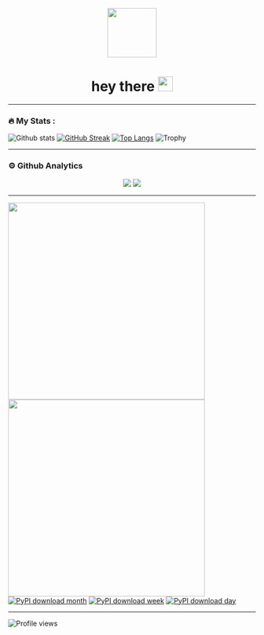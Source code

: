 <div id="header" align="center">
  <img src="https://media.giphy.com/media/M9gbBd9nbDrOTu1Mqx/giphy.gif" width="100"/>
</div>
<div id="badges" align="center">
    <img src="https://komarev.com/ghpvc/?username=your-github-username&style=flat-square&color=blue" alt=""/>
    <h1>
  hey there <img src="https://media.giphy.com/media/hvRJCLFzcasrR4ia7z/giphy.gif" width="30px"/>
    </h1>
</div>

---

### :fire: My Stats :
![Github stats](https://github-readme-stats.vercel.app/api?username=ticket-hero&theme=radical&show_icons=true&include_all_commits=true)
[![GitHub Streak](http://github-readme-streak-stats.herokuapp.com?user=ticket-hero&theme=radical&background=000000)](https://git.io/streak-stats)
[![Top Langs](https://github-readme-stats.vercel.app/api/top-langs/?username=ticket-hero&theme=chartreuse-dark&layout=compact)](https://github.com/anuraghazra/github-readme-stats)
![Trophy](https://github-profile-trophy.vercel.app/?username=ticket-hero&theme=dracula)

----

### ⚙ Github Analytics

<p align="center">
    <img src="https://github-profile-summary-cards.vercel.app/api/cards/repos-per-language?username=ticket-hero&theme=nord_dark" >
    <img src="https://github-profile-summary-cards.vercel.app/api/cards/most-commit-language?username=ticket-hero&theme=nord_dark" >
</p>

----

<img alt="" width="400" src="https://github.com/lowlighter/ticket-hero/blob/examples/ticket-hero.classic.svg" alt=""></img>
<img alt="" width="400" src="https://github.com/lowlighter/ticket-hero/blob/examples/ticket-hero.organization.svg" alt=""></img>
[![PyPI download month](https://img.shields.io/pypi/dm/ansicolortags.svg)](https://pypi.python.org/pypi/ansicolortags/)
[![PyPI download week](https://img.shields.io/pypi/dw/ansicolortags.svg)](https://pypi.python.org/pypi/ansicolortags/)
[![PyPI download day](https://img.shields.io/pypi/dd/ansicolortags.svg)](https://pypi.python.org/pypi/ansicolortags/)

----

![Profile views](https://profile-counter.glitch.me/ticket-hero/count.svg)

